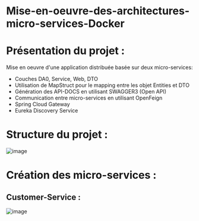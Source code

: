 # Mise-en-oeuvre-des-architectures-micro-services-Docker
# Présentation du projet :
Mise en oeuvre d'une application distribuée basée sur deux micro-services:
  - Couches DA0, Service, Web, DTO
  - Utilisation de MapStruct pour le mapping entre les objet Entities et DTO
  - Génération des API-DOCS en utilisant SWAGGER3 (Open API)
  - Communication entre micro-services en utilisant OpenFeign
  - Spring Cloud Gateway
  - Eureka Discovery Service
# Structure du projet :

![image](https://user-images.githubusercontent.com/86124754/198901595-9c9803ab-4dc5-45fe-8a28-96b3612fa4c9.png)

# Création des micro-services :
## Customer-Service :

 ![image](https://user-images.githubusercontent.com/86124754/198901939-426a5b84-1a0d-4ca3-a5de-5c88f89d4dc9.png)
